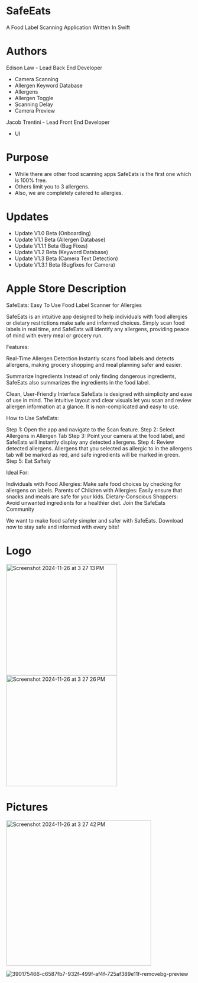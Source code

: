 # SafeEats
A Food Label Scanning Application Written In Swift


# Authors
Edison Law - Lead Back End Developer
-  Camera Scanning
-  Allergen Keyword Database
-  Allergens
-  Allergen Toggle
-  Scanning Delay
-  Camera Preview

Jacob Trentini - Lead Front End Developer
- UI


# Purpose
- While there are other food scanning apps SafeEats is the first one which is 100% free. 
- Others limit you to 3 allergens. 
- Also, we are completely catered to allergies.

# Updates
- Update V1.0 Beta (Onboarding)
- Update V1.1 Beta (Allergen Database)
- Update V1.1.1 Beta (Bug Fixes)
- Update V1.2 Beta (Keyword Database)
- Update V1.3 Beta (Camera Text Detection)
- Update V1.3.1 Beta (Bugfixes for Camera)

# Apple Store Description
SafeEats: Easy To Use Food Label Scanner for Allergies

SafeEats is an intuitive app designed to help individuals with food allergies or dietary restrictions make safe and informed choices. Simply scan food labels in real time, and SafeEats will identify any allergens, providing peace of mind with every meal or grocery run.

Features:

Real-Time Allergen Detection
Instantly scans food labels and detects allergens, making grocery shopping and meal planning safer and easier.

Summarize Ingredients
Instead of only finding dangerous ingredients, SafeEats also summarizes the ingredients in the food label.

Clean, User-Friendly Interface
SafeEats is designed with simplicity and ease of use in mind. The intuitive layout and clear visuals let you scan and review allergen information at a glance. It is non-complicated and easy to use.

How to Use SafeEats:

Step 1: Open the app and navigate to the Scan feature.
Step 2: Select Allergens in Allergen Tab
Step 3: Point your camera at the food label, and SafeEats will instantly display any detected allergens.
Step 4: Review detected allergens. Allergens that you selected as allergic to in the allergens tab will be marked as red, and safe ingredients will be marked in green.
Step 5: Eat Saftely

Ideal For:

Individuals with Food Allergies: Make safe food choices by checking for allergens on labels.
Parents of Children with Allergies: Easily ensure that snacks and meals are safe for your kids.
Dietary-Conscious Shoppers: Avoid unwanted ingredients for a healthier diet.
Join the SafeEats Community

We want to make food safety simpler and safer with SafeEats. Download now to stay safe and informed with every bite!

# Logo
<img width="300" alt="Screenshot 2024-11-26 at 3 27 13 PM" src="https://github.com/user-attachments/assets/01699d36-ff39-4748-b145-eaa51b9472ca">
<img width="300" alt="Screenshot 2024-11-26 at 3 27 26 PM" src="https://github.com/user-attachments/assets/63b4ef95-1a98-4d13-ae84-579bce0564d6">

# Pictures
<img width="392" alt="Screenshot 2024-11-26 at 3 27 42 PM" src="https://github.com/user-attachments/assets/96a64e4f-a628-4bbe-803b-48c1e1d7b9d0">

![390175466-c6587fb7-932f-499f-af4f-725af389e11f-removebg-preview](https://github.com/user-attachments/assets/f6aca97c-4465-4230-8a34-a42243ad5a5e)









